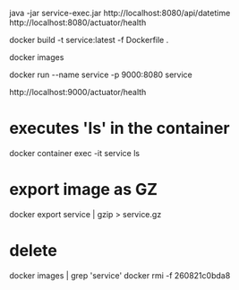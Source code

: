 java -jar service-exec.jar
http://localhost:8080/api/datetime
http://localhost:8080/actuator/health

docker build -t service:latest -f Dockerfile .

docker images

docker run --name service -p 9000:8080 service

http://localhost:9000/actuator/health

# executes 'ls' in the container
docker container exec -it service ls 

# export image as GZ
docker export service | gzip > service.gz

# delete  
docker images | grep 'service'
docker rmi -f 260821c0bda8